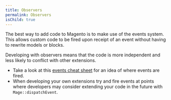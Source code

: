 ```yaml
---
title: Observers
permalink: Observers
isChild: true
---
```


The best way to add code to Magento is to make use of the events system.  This allows custom code to be fired upon receipt of an event without having to rewrite models or blocks.

Developing with observers means that the code is more independent and less likely to conflict with other extensions.

* Take a look at this [events cheat sheet](http://www.nicksays.co.uk/magento-events-cheat-sheet-1-7/) for an idea of where events are fired.
* When developing your own extensions try and fire events at points where developers may consider extending your code in the future with `Mage::dispatchEvent`.